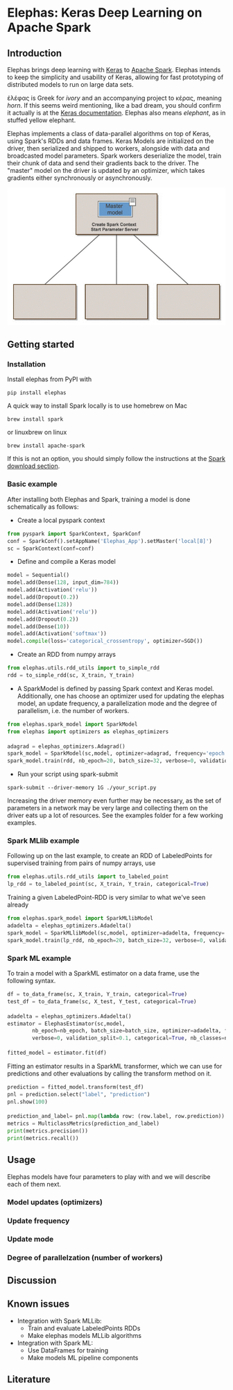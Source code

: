 # Elephas: Keras Deep Learning on Apache Spark

## Introduction
Elephas brings deep learning with [Keras](http://keras.io) to [Apache Spark](http://spark.apache.org). Elephas intends to keep the simplicity and usability of Keras, allowing for fast prototyping of distributed models to run on large data sets.

ἐλέφας is Greek for _ivory_ and an accompanying project to κέρας, meaning _horn_. If this seems weird mentioning, like a bad dream, you should confirm it actually is at the [Keras documentation](https://github.com/fchollet/keras/blob/master/README.md). Elephas also means _elephant_, as in stuffed yellow elephant.

Elephas implements a class of data-parallel algorithms on top of Keras, using Spark's RDDs and data frames. Keras Models are initialized on the driver, then serialized and shipped to workers, alongside with data and broadcasted model parameters. Spark workers deserialize the model, train their chunk of data and send their gradients back to the driver. The "master" model on the driver is updated by an optimizer, which takes gradients either synchronously or asynchronously.

![](elephas.gif)


## Getting started

### Installation
Install elephas from PyPI with 
```
pip install elephas
```
A quick way to install Spark locally is to use homebrew on Mac 
```
brew install spark
```
or linuxbrew on linux
```
brew install apache-spark
```
If this is not an option, you should simply follow the instructions at the [Spark download section](http://spark.apache.org/downloads.html). 

### Basic example
After installing both Elephas and Spark, training a model is done schematically as follows:

- Create a local pyspark context
```python
from pyspark import SparkContext, SparkConf
conf = SparkConf().setAppName('Elephas_App').setMaster('local[8]')
sc = SparkContext(conf=conf)
```

- Define and compile a Keras model
```python
model = Sequential()
model.add(Dense(128, input_dim=784))
model.add(Activation('relu'))
model.add(Dropout(0.2))
model.add(Dense(128))
model.add(Activation('relu'))
model.add(Dropout(0.2))
model.add(Dense(10))
model.add(Activation('softmax'))
model.compile(loss='categorical_crossentropy', optimizer=SGD())
```

- Create an RDD from numpy arrays 
```python
from elephas.utils.rdd_utils import to_simple_rdd
rdd = to_simple_rdd(sc, X_train, Y_train)
```

- A SparkModel is defined by passing Spark context and Keras model. Additionally, one has choose an optimizer used for updating the elephas model, an update frequency, a parallelization mode and the degree of parallelism, i.e. the number of workers.
```python
from elephas.spark_model import SparkModel
from elephas import optimizers as elephas_optimizers

adagrad = elephas_optimizers.Adagrad()
spark_model = SparkModel(sc,model, optimizer=adagrad, frequency='epoch', mode='asynchronous', num_workers=2)
spark_model.train(rdd, nb_epoch=20, batch_size=32, verbose=0, validation_split=0.1, num_workers=8)
```

- Run your script using spark-submit
```
spark-submit --driver-memory 1G ./your_script.py
```
Increasing the driver memory even further may be necessary, as the set of parameters in a network may be very large and collecting them on the driver eats up a lot of resources. See the examples folder for a few working examples.

### Spark MLlib example
Following up on the last example, to create an RDD of LabeledPoints for supervised training from pairs of numpy arrays, use 
```python
from elephas.utils.rdd_utils import to_labeled_point
lp_rdd = to_labeled_point(sc, X_train, Y_train, categorical=True)
```
Training a given LabeledPoint-RDD is very similar to what we've seen already
```python
from elephas.spark_model import SparkMLlibModel
adadelta = elephas_optimizers.Adadelta()
spark_model = SparkMLlibModel(sc,model, optimizer=adadelta, frequency='batch', mode='hogwild', num_workers=2)
spark_model.train(lp_rdd, nb_epoch=20, batch_size=32, verbose=0, validation_split=0.1, categorical=True, nb_classes=nb_classes)
```

### Spark ML example
To train a model with a SparkML estimator on a data frame, use the following syntax.
```python
df = to_data_frame(sc, X_train, Y_train, categorical=True)
test_df = to_data_frame(sc, X_test, Y_test, categorical=True)

adadelta = elephas_optimizers.Adadelta()
estimator = ElephasEstimator(sc,model, 
        nb_epoch=nb_epoch, batch_size=batch_size, optimizer=adadelta, frequency='batch', mode='asynchronous', num_workers=2,
        verbose=0, validation_split=0.1, categorical=True, nb_classes=nb_classes)

fitted_model = estimator.fit(df)
```

Fitting an estimator results in a SparkML transformer, which we can use for predictions and other evaluations by calling the transform method on it.

``` python
prediction = fitted_model.transform(test_df)
pnl = prediction.select("label", "prediction")
pnl.show(100)

prediction_and_label= pnl.map(lambda row: (row.label, row.prediction))
metrics = MulticlassMetrics(prediction_and_label)
print(metrics.precision())
print(metrics.recall())
```

## Usage

Elephas models have four parameters to play with and we will describe each of them next. 

### Model updates (optimizers)

### Update frequency

### Update mode

### Degree of parallelzation (number of workers)


## Discussion

## Known issues

- Integration with Spark MLLib:
  - Train and evaluate LabeledPoints RDDs
  - Make elephas models MLLib algorithms
- Integration with Spark ML:
  - Use DataFrames for training
  - Make models ML pipeline components

## Literature
